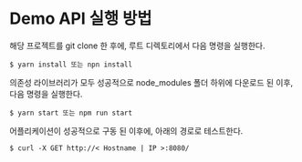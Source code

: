 # Demo API 실행 방법

해당 프로젝트를 git clone 한 후에, 루트 디렉토리에서 다음 명령을 실행한다.
```
$ yarn install 또는 npn install
```
의존성 라이브러리가 모두 성공적으로 node_modules 폴더 하위에 다운로드 된 이후, 다음 명령을 실행한다.
```
$ yarn start 또는 npm run start
```
어플리케이션이 성공적으로 구동 된 이후에, 아래의 경로로 테스트한다.
```
$ curl -X GET http://< Hostname | IP >:8080/
```